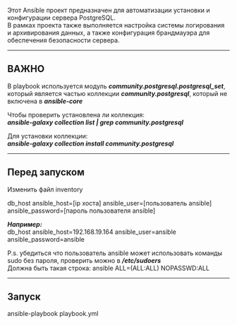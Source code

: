 Этот Ansible проект предназначен для автоматизации установки и конфигурации сервера PostgreSQL.  
В рамках проекта также выполняется настройка системы логирования и архивирования данных, а также конфигурация брандмауэра для обеспечения безопасности сервера.

---
## ВАЖНО  
В playbook используется модуль ***community.postgresql.postgresql_set***, который является частью коллекции ***community.postgresql***, который не включена в ***ansible-core***  
  
Чтобы проверить установлена ли коллекция:  
***ansible-galaxy collection list | grep community.postgresql*** 
  
Для установки коллекции:  
***ansible-galaxy collection install community.postgresql***  

---
## Перед запуском  
Изменить файл inventory  
  
db_host ansible_host=[ip хоста] ansible_user=[пользователь ansible] ansible_password=[пароль пользователя ansible]  
  
***Например:***  
db_host ansible_host=192.168.19.164 ansible_user=ansible ansible_password=ansible  
  
P.s. убедиться что пользователь ansible может использовать команды sudo без пароля, проверить можно в ***/etc/sudoers***  
Должна быть такая строка: ansible ALL=(ALL:ALL) NOPASSWD:ALL  

---
## Запуск  
ansible-playbook playbook.yml

